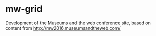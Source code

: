 # mw-grid

Development of the Museums and the web conference site, based on content from http://mw2016.museumsandtheweb.com/
